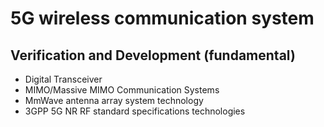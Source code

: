 # 5G wireless communication system
## Verification and Development (fundamental)
- Digital Transceiver
- MIMO/Massive MIMO Communication Systems
- MmWave antenna array system technology
- 3GPP 5G NR RF standard specifications technologies


